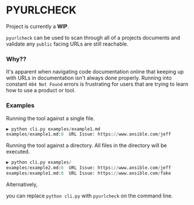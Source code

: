 # PYURLCHECK

Project is currently a **WIP**.

`pyurlcheck` can be used to scan through all of a projects documents and validate any `public` facing URLs are still reachable.

### Why??
It's apparent when navigating code documentation online that keeping up with URLs in documentation isn't always done properly.  Running into constant `404 Not Found` errors is frustrating for users that are trying to learn how to use a product or tool.

### Examples
Running the tool against a single file.
```python
▶ python cli.py examples/example1.md                          
examples/example1.md:8  URL Issue: https://www.ansible.com/jeff
```

Running the tool against a directory.  All files in the directory will be executed.
```python
▶ python cli.py examples/           
examples/example2.md:6  URL Issue: https://www.ansible.com/jeff
examples/example1.md:8  URL Issue: https://www.ansible.com/fake
```

Alternatively,

you can replace `python cli.py` with `pyurlcheck` on the command line.
